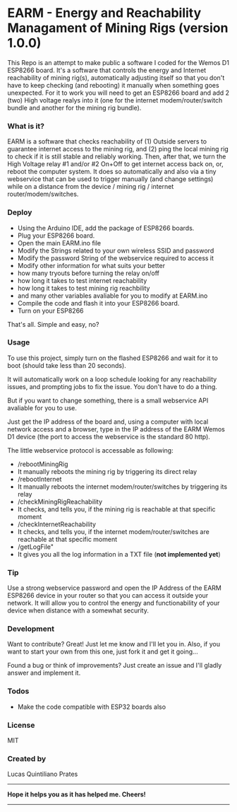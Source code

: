# EARM - Energy and Reachability Managament of Mining Rigs (version 1.0.0)

This Repo is an attempt to make public a software I coded for the Wemos D1 ESP8266 board. It's a software that controls the energy and Internet reachability of mining rig(s), automatically adjusting itself so that you don't have to keep checking (and rebooting) it manually when something goes unexpected.
For it to work you will need to get an ESP8266 board and add 2 (two) High voltage realys into it (one for the internet modem/router/switch bundle and another for the mining rig bundle).

### What is it?
EARM is a software that checks reachability of (1) Outside servers to guarantee internet access to the mining rig, and (2) ping the local mining rig to check if it is still stable and reliably working.
Then, after that, we turn the High Voltage relay #1 and/or #2 On+Off to get internet access back on, or, reboot the computer system.
It does so automatically and also via a tiny webservice that can be used to trigger manually (and change settings) while on a distance from the device / mining rig / internet router/modem/switches.

### Deploy
- Using the Arduino IDE, add the package of ESP8266 boards.
- Plug your ESP8266 board.
- Open the main EARM.ino file
-  Modify the Strings related to your own wireless SSID and password
- Modify the password String of the webservice required to access it
- Modify other information for what suits your better
- how many tryouts before turning the relay on/off
- how long it takes to test internet reachability
- how long it takes to test mining rig reachbility
- and many other variables avaliable for you to modify at EARM.ino
- Compile the code and flash it into your ESP8266 board.
- Turn on your ESP8266

That's all. Simple and easy, no?

### Usage

To use this project, simply turn on the flashed ESP8266 and wait for it to boot (should take less than 20 seconds).

It will automatically work on a loop schedule looking for any reachability issues, and prompting jobs to fix the issue. You don't have to do a thing.

But if you want to change something, there is a small webservice API avaliable for you to use.

Just get the IP address of the board and, using a computer with local network access and a browser, type in the IP address of the EARM Wemos D1 device (the port to access the webservice is the standard 80 http).  

The little webservice protocol is accessable as following:
- /rebootMiningRig
- It manually reboots the mining rig by triggering its direct relay
- /rebootInternet
- It manually reboots the internet modem/router/switches by triggering its relay
- /checkMiningRigReachability
- It checks, and tells you, if the mining rig is reachable at that specific moment
- /checkInternetReachability
- It checks, and tells you, if the internet modem/router/switches are reachable at that specific moment
- /getLogFile"
- It gives you all the log information in a TXT file (**not implemented yet**)

### Tip
Use a strong webservice password and open the IP Address of the EARM ESP8266 device in your router so that you can access it outside your network. It will allow you to control the energy and functionability of your device when distance with a somewhat security.

### Development

Want to contribute? Great! Just let me know and I'll let you in.
Also, if you want to start your own from this one, just fork it and get it going...

Found a bug or think of improvements? Just create an issue and I'll gladly answer and implement it.

### Todos
- Make the code compatible with ESP32 boards also

### License
MIT

### Created by
Lucas Quintiliano Prates

----

**Hope it helps you as it has helped me. Cheers!**

----
